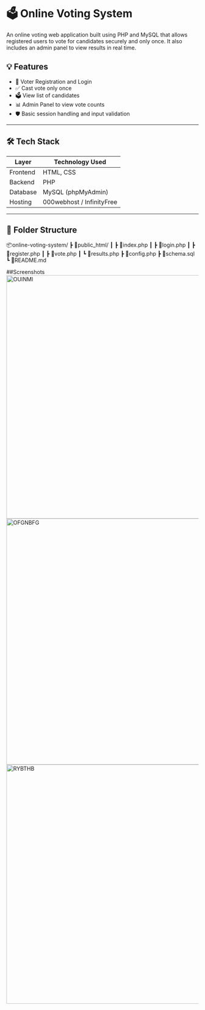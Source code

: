 # 🗳️ Online Voting System

An online voting web application built using PHP and MySQL that allows registered users to vote for candidates securely and only once. It also includes an admin panel to view results in real time.

## 💡 Features

- 🔐 Voter Registration and Login
- ✅ Cast vote only once
- 🗳️ View list of candidates
- 📊 Admin Panel to view vote counts
- 🛡️ Basic session handling and input validation

---

## 🛠️ Tech Stack

| Layer       | Technology Used        |
|-------------|------------------------|
| Frontend    | HTML, CSS              |
| Backend     | PHP                    |
| Database    | MySQL (phpMyAdmin)     |
| Hosting     | 000webhost / InfinityFree |

---

## 📁 Folder Structure 

📦online-voting-system/
 ┣ 📂public_html/
 ┃ ┣ 📄index.php
 ┃ ┣ 📄login.php
 ┃ ┣ 📄register.php
 ┃ ┣ 📄vote.php
 ┃ ┗ 📄results.php
 ┣ 📄config.php
 ┣ 📄schema.sql
 ┗ 📄README.md

##Screenshots
 <img width="1349" height="638" alt="OUINMI" src="https://github.com/user-attachments/assets/0721fbbf-ec6e-4d27-9e08-a9a7f29fecd8" />
<img width="1351" height="645" alt="OFGNBFG" src="https://github.com/user-attachments/assets/bd3ef7b9-3ab3-4e8a-a9df-95c610080276" />
<img width="1352" height="627" alt="RYBTHB" src="https://github.com/user-attachments/assets/237b5d24-9247-45a3-a537-791dbf837799" />




 


